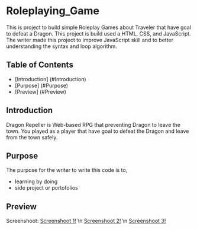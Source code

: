 # Roleplaying_Game

This is project to build simple Roleplay Games about Traveler that have goal to defeat a Dragon. This project is build used a HTML, CSS, and JavaScript.
The writer made this project to improve JavaScript skill and to better understanding the syntax and loop algorithm.

## Table of Contents
- [Introduction] (#Introduction)
- [Purpose] (#Purpose)
- [Preview] (#Preview)

## Introduction

Dragon Repeller is Web-based RPG that preventing Dragon to leave the town. 
You played as a player that have goal to defeat the Dragon and leave from the town safely.

## Purpose

The purpose for the writer to write this code is to,
- learning by doing
- side project or portofolios

## Preview
Screenshoot:
[Screenshoot 1!](https://github.com/raaflahar/Roleplaying_Game/assets/83741171/056a146e-a8b9-4e44-9d69-d780384df5e7)
\n
[Screenshoot 2!](https://github.com/raaflahar/Roleplaying_Game/assets/83741171/a4f75fdc-9014-4809-8a4b-586685141b54)
\n
[Screenshoot 3!](https://github.com/raaflahar/Roleplaying_Game/assets/83741171/abf70860-c1a2-4a6b-90ec-004a9dc55447)

